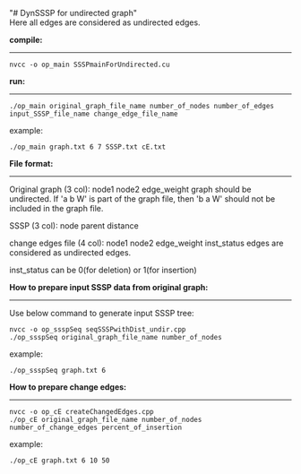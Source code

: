 "# DynSSSP for undirected graph"  
Here all edges are considered as undirected edges.
 
**compile:**
_____________
```shell
nvcc -o op_main SSSPmainForUndirected.cu
```

**run:**
_____________
```shell
./op_main original_graph_file_name number_of_nodes number_of_edges input_SSSP_file_name change_edge_file_name
```

example:  
```shell
./op_main graph.txt 6 7 SSSP.txt cE.txt
```


**File format:**
_____________

Original graph (3 col):
node1 node2 edge_weight
graph should be undirected. If 'a b W' is part of the graph file, then 'b a W' should not be included in the graph file.


SSSP (3 col):
node parent distance

change edges file (4 col):
node1 node2 edge_weight inst_status
edges are considered as undirected edges.

inst_status can be 0(for deletion) or 1(for insertion)

**How to prepare input SSSP data from original graph:**
___________________________________________________
Use below command to generate input SSSP tree:
```shell
nvcc -o op_ssspSeq seqSSSPwithDist_undir.cpp
./op_ssspSeq original_graph_file_name number_of_nodes
```
example:  
```shell
./op_ssspSeq graph.txt 6
```

**How to prepare change edges:**
____________________________
```shell
nvcc -o op_cE createChangedEdges.cpp  
./op_cE original_graph_file_name number_of_nodes number_of_change_edges percent_of_insertion  
```
example:  
```shell
./op_cE graph.txt 6 10 50
```